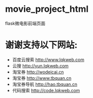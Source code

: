 # movie_project_html
flask微电影前端页面


# 谢谢支持以下网站:
- 百度云搜索 http://www.lqkweb.com 
- 云搜 http://yun.lqkweb.com 
- 淘宝券 http://wodeicai.cn
- 淘宝券 http://www.tbquan.cn
- 淘宝券导航 http://hao.tbquan.cn
- 代码搜索 http://code.lqkweb.com
